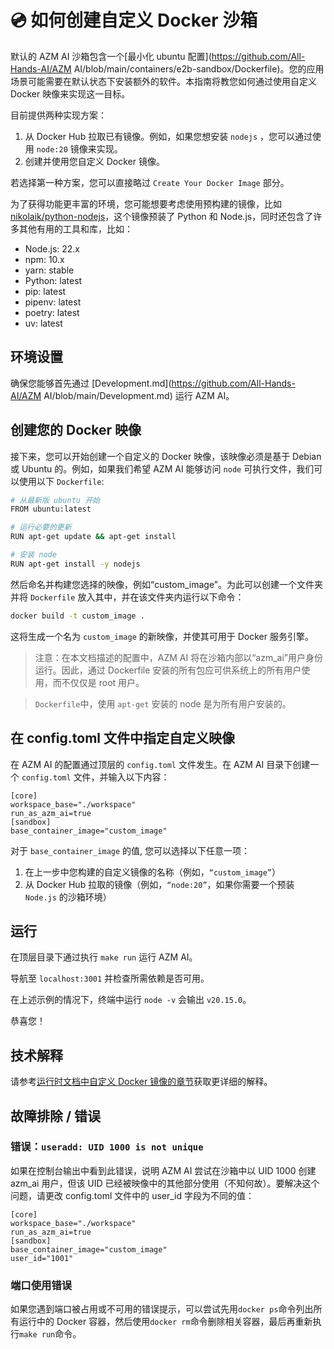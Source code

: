 # 💿 如何创建自定义 Docker 沙箱

默认的 AZM AI 沙箱包含一个[最小化 ubuntu 配置](https://github.com/All-Hands-AI/AZM AI/blob/main/containers/e2b-sandbox/Dockerfile)。您的应用场景可能需要在默认状态下安装额外的软件。本指南将教您如何通过使用自定义 Docker 映像来实现这一目标。

目前提供两种实现方案：
1. 从 Docker Hub 拉取已有镜像。例如，如果您想安装 `nodejs` ，您可以通过使用 `node:20` 镜像来实现。
2. 创建并使用您自定义 Docker 镜像。

若选择第一种方案，您可以直接略过 `Create Your Docker Image` 部分。

为了获得功能更丰富的环境，您可能想要考虑使用预构建的镜像，比如 [nikolaik/python-nodejs](https://hub.docker.com/r/nikolaik/python-nodejs)，这个镜像预装了 Python 和 Node.js，同时还包含了许多其他有用的工具和库，比如：

- Node.js: 22.x
- npm: 10.x
- yarn: stable
- Python: latest
- pip: latest
- pipenv: latest
- poetry: latest
- uv: latest

## 环境设置

确保您能够首先通过 [Development.md](https://github.com/All-Hands-AI/AZM AI/blob/main/Development.md) 运行 AZM AI。

## 创建您的 Docker 映像

接下来，您可以开始创建一个自定义的 Docker 映像，该映像必须是基于 Debian 或 Ubuntu 的。例如，如果我们希望 AZM AI 能够访问 `node` 可执行文件，我们可以使用以下 `Dockerfile`:

```bash
# 从最新版 ubuntu 开始
FROM ubuntu:latest

# 运行必要的更新
RUN apt-get update && apt-get install

# 安装 node
RUN apt-get install -y nodejs
```

然后命名并构建您选择的映像，例如“custom_image”。为此可以创建一个文件夹并将 `Dockerfile` 放入其中，并在该文件夹内运行以下命令：

```bash
docker build -t custom_image .
```

这将生成一个名为 ```custom_image``` 的新映像，并使其可用于 Docker 服务引擎。

> 注意：在本文档描述的配置中，AZM AI 将在沙箱内部以“azm_ai”用户身份运行。因此，通过 Dockerfile 安装的所有包应可供系统上的所有用户使用，而不仅仅是 root 用户。

> `Dockerfile`中，使用 `apt-get` 安装的 node 是为所有用户安装的。

## 在 config.toml 文件中指定自定义映像

在 AZM AI 的配置通过顶层的 `config.toml` 文件发生。在 AZM AI 目录下创建一个 ```config.toml``` 文件，并输入以下内容：

```
[core]
workspace_base="./workspace"
run_as_azm_ai=true
[sandbox]
base_container_image="custom_image"
```

对于 `base_container_image` 的值, 您可以选择以下任意一项：
1. 在上一步中您构建的自定义镜像的名称（例如，`“custom_image”`）
2. 从 Docker Hub 拉取的镜像（例如，`“node:20”`，如果你需要一个预装 `Node.js` 的沙箱环境）

## 运行

在顶层目录下通过执行 ```make run``` 运行 AZM AI。

导航至 ```localhost:3001``` 并检查所需依赖是否可用。

在上述示例的情况下，终端中运行 `node -v` 会输出 `v20.15.0`。

恭喜您！

## 技术解释

请参考[运行时文档中自定义 Docker 镜像的章节](https://docs.all-hands.dev/modules/usage/architecture/runtime#advanced-how-azm_ai-builds-and-maintains-od-runtime-images)获取更详细的解释。

## 故障排除 / 错误

### 错误：```useradd: UID 1000 is not unique```

如果在控制台输出中看到此错误，说明 AZM AI 尝试在沙箱中以 UID 1000 创建 azm_ai 用户，但该 UID 已经被映像中的其他部分使用（不知何故）。要解决这个问题，请更改 config.toml 文件中的 user_id 字段为不同的值：

```
[core]
workspace_base="./workspace"
run_as_azm_ai=true
[sandbox]
base_container_image="custom_image"
user_id="1001"
```

### 端口使用错误

如果您遇到端口被占用或不可用的错误提示，可以尝试先用`docker ps`命令列出所有运行中的 Docker 容器，然后使用`docker rm`命令删除相关容器，最后再重新执行```make run```命令。
